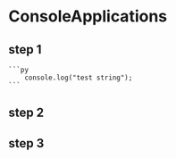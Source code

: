 # ConsoleApplications
## step 1

    ```py
        console.log("test string");
    ```

## step 2

## step 3
